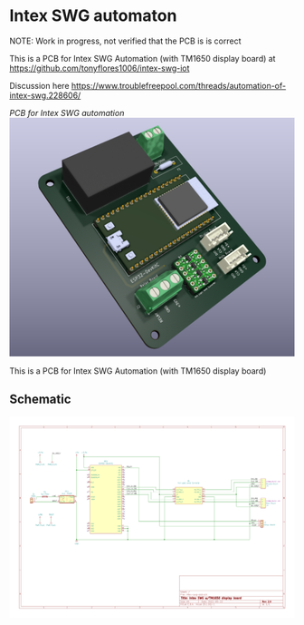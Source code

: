 # Intex SWG automaton

NOTE:
Work in progress, not verified that the PCB is is correct

This is a PCB for Intex SWG Automation (with TM1650 display board) at
https://github.com/tonyflores1006/intex-swg-iot

Discussion here
https://www.troublefreepool.com/threads/automation-of-intex-swg.228606/

*PCB for Intex SWG automation*
![](docs/poster.png)

This is a PCB for Intex SWG Automation
(with TM1650 display board)

## Schematic

![](docs/schematic.png)

